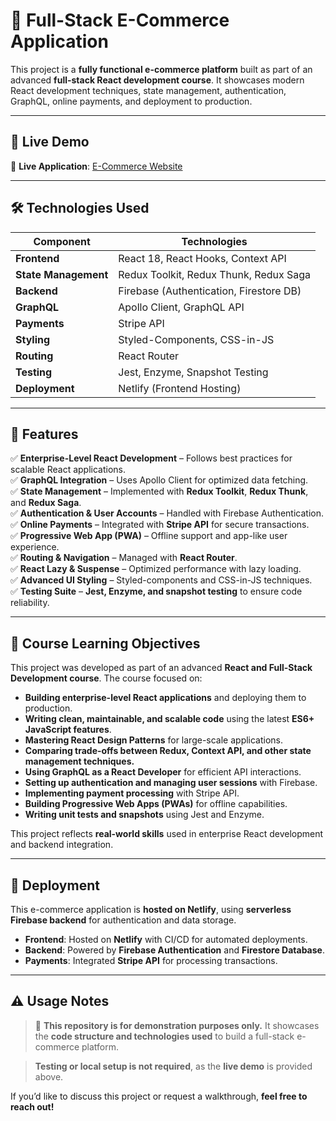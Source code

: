 # 🛒 Full-Stack E-Commerce Application  

This project is a **fully functional e-commerce platform** built as part of an advanced **full-stack React development course**. It showcases modern React development techniques, state management, authentication, GraphQL, online payments, and deployment to production.  

---

## 🔗 Live Demo  

🚀 **Live Application**: [E-Commerce Website](https://phenomenal-froyo-8c6e62.netlify.app/)  


---

## 🛠️ Technologies Used  

| Component             | Technologies                          |
|----------------------|------------------------------------|
| **Frontend**         | React 18, React Hooks, Context API  |
| **State Management** | Redux Toolkit, Redux Thunk, Redux Saga |
| **Backend**          | Firebase (Authentication, Firestore DB) |
| **GraphQL**         | Apollo Client, GraphQL API           |
| **Payments**        | Stripe API                           |
| **Styling**         | Styled-Components, CSS-in-JS        |
| **Routing**         | React Router                        |
| **Testing**         | Jest, Enzyme, Snapshot Testing      |
| **Deployment**      | Netlify (Frontend Hosting)          |

---

## 📌 Features  

✅ **Enterprise-Level React Development** – Follows best practices for scalable React applications.  
✅ **GraphQL Integration** – Uses Apollo Client for optimized data fetching.  
✅ **State Management** – Implemented with **Redux Toolkit**, **Redux Thunk**, and **Redux Saga**.  
✅ **Authentication & User Accounts** – Handled with Firebase Authentication.  
✅ **Online Payments** – Integrated with **Stripe API** for secure transactions.  
✅ **Progressive Web App (PWA)** – Offline support and app-like user experience.  
✅ **Routing & Navigation** – Managed with **React Router**.  
✅ **React Lazy & Suspense** – Optimized performance with lazy loading.  
✅ **Advanced UI Styling** – Styled-components and CSS-in-JS techniques.  
✅ **Testing Suite** – **Jest, Enzyme, and snapshot testing** to ensure code reliability.  

---

## 🎯 Course Learning Objectives  

This project was developed as part of an advanced **React and Full-Stack Development course**. The course focused on:  

- **Building enterprise-level React applications** and deploying them to production.  
- **Writing clean, maintainable, and scalable code** using the latest **ES6+ JavaScript features**.  
- **Mastering React Design Patterns** for large-scale applications.  
- **Comparing trade-offs between Redux, Context API, and other state management techniques.**  
- **Using GraphQL as a React Developer** for efficient API interactions.  
- **Setting up authentication and managing user sessions** with Firebase.  
- **Implementing payment processing** with Stripe API.  
- **Building Progressive Web Apps (PWAs)** for offline capabilities.  
- **Writing unit tests and snapshots** using Jest and Enzyme.  

This project reflects **real-world skills** used in enterprise React development and backend integration.

---

## 🚀 Deployment  

This e-commerce application is **hosted on Netlify**, using **serverless Firebase backend** for authentication and data storage.

- **Frontend**: Hosted on **Netlify** with CI/CD for automated deployments.  
- **Backend**: Powered by **Firebase Authentication** and **Firestore Database**.  
- **Payments**: Integrated **Stripe API** for processing transactions.  

---

## ⚠️ Usage Notes  

> 🚀 **This repository is for demonstration purposes only.** It showcases the **code structure and technologies used** to build a full-stack e-commerce platform.  

> **Testing or local setup is not required**, as the **live demo** is provided above.  

If you’d like to discuss this project or request a walkthrough, **feel free to reach out!**  
